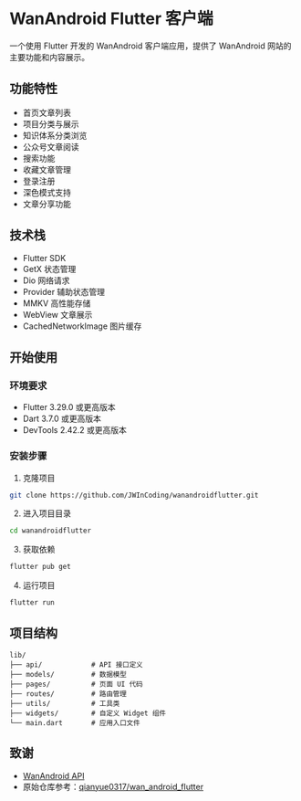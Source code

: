 # WanAndroid Flutter 客户端

一个使用 Flutter 开发的 WanAndroid 客户端应用，提供了 WanAndroid 网站的主要功能和内容展示。

## 功能特性

- 首页文章列表
- 项目分类与展示
- 知识体系分类浏览
- 公众号文章阅读
- 搜索功能
- 收藏文章管理
- 登录注册
- 深色模式支持
- 文章分享功能

## 技术栈

- Flutter SDK
- GetX 状态管理
- Dio 网络请求
- Provider 辅助状态管理
- MMKV 高性能存储
- WebView 文章展示
- CachedNetworkImage 图片缓存

## 开始使用

### 环境要求

- Flutter 3.29.0 或更高版本
- Dart 3.7.0 或更高版本
- DevTools 2.42.2 或更高版本

### 安装步骤

1. 克隆项目
```bash
git clone https://github.com/JWInCoding/wanandroidflutter.git
```

2. 进入项目目录
```bash
cd wanandroidflutter
```

3. 获取依赖
```bash
flutter pub get
```

4. 运行项目
```bash
flutter run
```

## 项目结构

```
lib/
├── api/            # API 接口定义
├── models/         # 数据模型
├── pages/          # 页面 UI 代码
├── routes/         # 路由管理
├── utils/          # 工具类
├── widgets/        # 自定义 Widget 组件
└── main.dart       # 应用入口文件
```


## 致谢

- [WanAndroid API](https://www.wanandroid.com/blog/show/2)
- 原始仓库参考：[qianyue0317/wan_android_flutter](https://github.com/qianyue0317/wan_android_flutter)